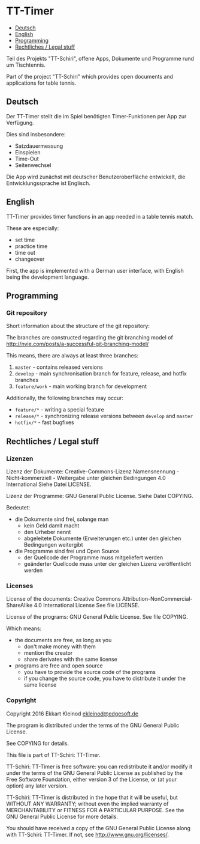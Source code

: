 # TT-Timer

- [Deutsch](#deutsch)
- [English](#english)
- [Programming](#programming)
- [Rechtliches / Legal stuff](#rechtliches-legal-stuff)

Teil des Projekts "TT-Schiri", offene Apps, Dokumente und Programme rund um Tischtennis.

Part of the project "TT-Schiri" which provides open documents and applications for table tennis.


## Deutsch

Der TT-Timer stellt die im Spiel benötigten Timer-Funktionen per App zur Verfügung.

Dies sind insbesondere:

- Satzdauermessung
- Einspielen
- Time-Out
- Seitenwechsel

Die App wird zunächst mit deutscher Benutzeroberfläche entwickelt, die Entwicklungssprache ist Englisch.

## English

TT-Timer provides timer functions in an app needed in a table tennis match.

These are especially:

- set time
- practice time
- time out
- changeover

First, the app is implemented with a German user interface, with English being the development language.

## Programming

### Git repository

Short information about the structure of the git repository:

The branches are constructed regarding the git branching model of http://nvie.com/posts/a-successful-git-branching-model/

This means, there are always at least three branches:

1. `master` - contains released versions
2. `develop` - main synchronisation branch for feature, release, and hotfix branches
3. `feature/work` - main working branch for development

Additionally, the following branches may occur:

- `feature/*` - writing a special feature
- `release/*` - synchronizing release versions between `develop` and `master`
- `hotfix/*` - fast bugfixes

## Rechtliches / Legal stuff

### Lizenzen

Lizenz der Dokumente: Creative-Commons-Lizenz Namensnennung - Nicht-kommerziell - Weitergabe unter gleichen Bedingungen 4.0 International
Siehe Datei LICENSE.

Lizenz der Programme: GNU General Public License.
Siehe Datei COPYING.

Bedeutet:

- die Dokumente sind frei, solange man
	- kein Geld damit macht
	- den Urheber nennt
	- abgeleitete Dokumente (Erweiterungen etc.) unter den gleichen Bedingungen weitergibt
- die Programme sind frei und Open Source
	- der Quellcode der Programme muss mitgeliefert werden
	- geänderter Quellcode muss unter der gleichen Lizenz veröffentlicht werden

### Licenses

License of the documents: Creative Commons Attribution-NonCommercial-ShareAlike 4.0 International License
See file LICENSE.

License of the programs: GNU General Public License.
See file COPYING.

Which means:

- the documents are free, as long as you
	- don't make money with them
	- mention the creator
	- share derivates with the same license
- programs are free and open source
	- you have to provide the source code of the programs
	- if you change the source code, you have to distribute it under the same license


### Copyright

Copyright 2016 Ekkart Kleinod <ekleinod@edgesoft.de>

The program is distributed under the terms of the GNU General Public License.

See COPYING for details.

This file is part of TT-Schiri: TT-Timer.

TT-Schiri: TT-Timer is free software: you can redistribute it and/or modify
it under the terms of the GNU General Public License as published by
the Free Software Foundation, either version 3 of the License, or
(at your option) any later version.

TT-Schiri: TT-Timer is distributed in the hope that it will be useful,
but WITHOUT ANY WARRANTY; without even the implied warranty of
MERCHANTABILITY or FITNESS FOR A PARTICULAR PURPOSE.  See the
GNU General Public License for more details.

You should have received a copy of the GNU General Public License
along with TT-Schiri: TT-Timer.  If not, see <http://www.gnu.org/licenses/>.

